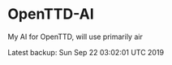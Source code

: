 # OpenTTD-AI
My AI for OpenTTD, will use primarily air

Latest backup: Sun Sep 22 03:02:01 UTC 2019
